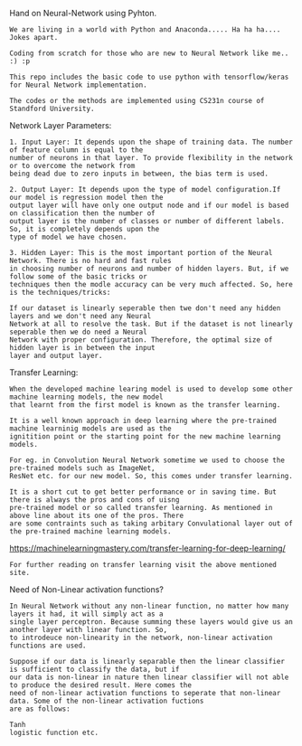 Hand on Neural-Network using Pyhton.

	We are living in a world with Python and Anaconda..... Ha ha ha.... Jokes apart.

	Coding from scratch for those who are new to Neural Network like me.. :) :p
	
	This repo includes the basic code to use python with tensorflow/keras for Neural Network implementation.

	The codes or the methods are implemented using CS231n course of Standford University.
	
Network Layer Parameters:
	
	1. Input Layer: It depends upon the shape of training data. The number of feature column is equal to the 
	number of neurons in that layer. To provide flexibility in the network or to overcome the network from 
	being dead due to zero inputs in between, the bias term is used.
	
	2. Output Layer: It depends upon the type of model configuration.If our model is regression model then the
	output layer will have only one output node and if our model is based on classification then the number of 
	output layer is the number of classes or number of different labels. So, it is completely depends upon the
	type of model we have chosen.
	
	3. Hidden Layer: This is the most important portion of the Neural Network. There is no hard and fast rules 
	in choosing number of neurons and number of hidden layers. But, if we follow some of the basic tricks or 
	techniques then the modle accuracy can be very much affected. So, here is the techniques/tricks:
	
	If our dataset is linearly seperable then twe don't need any hidden layers and we don't need any Neural 
	Network at all to resolve the task. But if the dataset is not linearly seperable then we do need a Neural 
	Network with proper configuration. Therefore, the optimal size of hidden layer is in between the input 
	layer and output layer. 

Transfer Learning:

	When the developed machine learing model is used to develop some other machine learning models, the new model
	that learnt from the first model is known as the transfer learning.
	
	It is a well known approach in deep learning where the pre-trained machine learninig models are used as the 
	ignitition point or the starting point for the new machine learning models.
	
	For eg. in Convolution Neural Network sometime we used to choose the pre-trained models such as ImageNet, 
	ResNet etc. for our new model. So, this comes under transfer learning.
	
	It is a short cut to get better performance or in saving time. But there is always the pros and cons of uisng 
	pre-trained model or so called transfer learning. As mentioned in above line about its one of the pros. There
	are some contraints such as taking arbitary Convulational layer out of the pre-trained machine learning models.
	
https://machinelearningmastery.com/transfer-learning-for-deep-learning/

	For further reading on transfer learning visit the above mentioned site.
	
Need of Non-Linear activation functions?

	In Neural Network without any non-linear function, no matter how many layers it had, it will simply act as a
	single layer perceptron. Because summing these layers would give us an another layer with linear function. So,
	to introdeuce non-linearity in the network, non-linear activation functions are used.
	
	Suppose if our data is linearly separable then the linear classifier is sufficient to classify the data, but if
	our data is non-linear in nature then linear classifier will not able to produce the desired result. Here comes the 
	need of non-linear activation functions to seperate that non-linear data. Some of the non-linear activation fuctions
	are as follows:
	
	Tanh
	logistic function etc.
	

